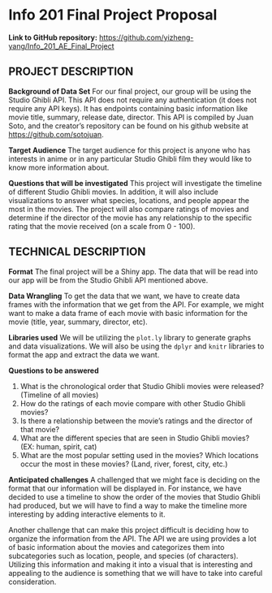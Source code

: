 # Info 201 Final Project Proposal

**Link to GitHub repository:** https://github.com/yizheng-yang/Info_201_AE_Final_Project

## PROJECT DESCRIPTION
**Background of Data Set**
For our final project, our group will be using the Studio Ghibli API. This API does not require any authentication (it does not require any API keys). It has endpoints containing basic information like movie title, summary, release date, director. This API is compiled by Juan Soto, and the creator’s repository can be found on his github website at https://github.com/sotojuan.

**Target Audience**
The target audience for this project is anyone who has interests in anime or in any particular Studio Ghibli film they would like to know more information about.

**Questions that will be investigated**
This project will investigate the timeline of different Studio Ghibli movies.
In addition, it will also include visualizations to answer what species, locations, and people appear the most in the movies.
The project will also compare ratings of movies and determine if the director of the movie has any relationship to the specific rating that the movie received (on a scale from 0 - 100).

## TECHNICAL DESCRIPTION
**Format**
The final project will be a Shiny app. The data that will be read into our app will be from the Studio Ghibli API mentioned above.

**Data Wrangling**
To get the data that we want, we have to create data frames with the information that we get from the API. For example, we might want to make a data frame of each movie with basic information for the movie (title, year, summary, director, etc).

**Libraries used**
We will be utilizing the `plot.ly` library to generate graphs and data visualizations. We will also be using the `dplyr` and `knitr` libraries to format the app and extract the data we want.

**Questions to be answered**
1. What is the chronological order that Studio Ghibli movies were released? (Timeline of all movies)
2. How do the ratings of each movie compare with other Studio Ghibli movies?
3. Is there a relationship between the movie’s ratings and the director of that movie?
4. What are the different species that are seen in Studio Ghibli movies? (EX: human, spirit, cat)
5. What are the most popular setting used in the movies? Which locations occur the most in these movies? (Land, river, forest, city, etc.)

**Anticipated challenges**
A challenged that we might face is deciding on the format that our information will be displayed in. For instance, we have decided to use a timeline to show the order of the movies that Studio Ghibli had produced, but we will have to find a way to make the timeline more interesting by adding interactive elements to it.

Another challenge that can make this project difficult is deciding how to organize the information from the API. The API we are using provides a lot of basic information about the movies and categorizes them into subcategories such as location, people, and species (of characters). Utilizing this information and making it into a visual that is interesting and appealing to the audience is something that we will have to take into careful consideration.
